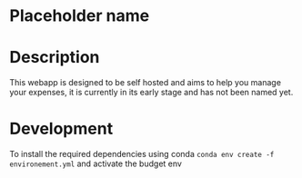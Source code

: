 # Placeholder name

# Description
This webapp is designed to be self hosted and aims to help you manage your expenses,
it is currently in its early stage and has not been named yet.

# Development
To install the required dependencies using conda
```conda env create -f environement.yml``` and activate the budget env

